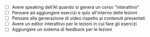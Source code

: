 -   [ ] Avere speaking dell'AI quando si genera un corso "interattivo"
-   [ ] Pensare ad aggiungere esercizi e quiz all'interno delle lezioni
-   [ ] Pensare alla generazione di video rispetto ai contenuti presentati
-   [ ] Avere un editor interattivo per le lezioni in cui fare gli esercizi
-   [ ] Aggiungere un sistema di feedback per le lezioni